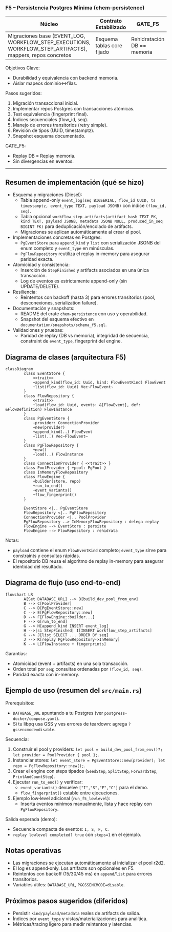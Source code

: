 ### F5 – Persistencia Postgres Mínima (chem-persistence)

| Núcleo                                                                                                    | Contrato Estabilizado      | GATE_F5                     | Paralelo Seguro                |
| --------------------------------------------------------------------------------------------------------- | -------------------------- | --------------------------- | ------------------------------ |
| Migraciones base (EVENT_LOG, WORKFLOW_STEP_EXECUTIONS, WORKFLOW_STEP_ARTIFACTS), mappers, repos concretos | Esquema tablas core fijado | Rehidratación DB == memoria | Índices secundarios (deferred) |

Objetivos Clave:

- Durabilidad y equivalencia con backend memoria.
- Aislar mapeos dominio↔filas.

Pasos sugeridos:

1. Migración transaccional inicial.
2. Implementar repos Postgres con transacciones atómicas.
3. Test equivalencia (fingerprint final).
4. Índices secuenciales (flow_id, seq).
5. Manejo de errores transitorios (retry simple).
6. Revisión de tipos (UUID, timestamptz).
7. Snapshot esquema documentado.

GATE_F5:

- Replay DB = Replay memoria.
- Sin divergencias en eventos.

---

## Resumen de implementación (qué se hizo)

- Esquema y migraciones (Diesel):
  - Tabla append-only `event_log(seq BIGSERIAL, flow_id UUID, ts timestamptz, event_type TEXT, payload JSONB)` con índice `(flow_id, seq)`.
  - Tabla opcional `workflow_step_artifacts(artifact_hash TEXT PK, kind TEXT, payload JSONB, metadata JSONB NULL, produced_in_seq BIGINT FK)` para deduplicación/encolado de artifacts.
  - Migraciones se aplican automáticamente al crear el pool.
- Implementaciones concretas en Postgres:
  - `PgEventStore` para `append_kind` y `list` con serialización JSONB del enum completo y `event_type` en minúsculas.
  - `PgFlowRepository` reutiliza el replay in-memory para asegurar paridad exacta.
- Atomicidad y consistencia:
  - Inserción de `StepFinished` y artifacts asociados en una única transacción.
  - Log de eventos es estrictamente append-only (sin UPDATE/DELETE).
- Resiliencia:
  - Reintentos con backoff (hasta 3) para errores transitorios (pool, desconexiones, serialization failure).
- Documentación y snapshots:
  - README del crate `chem-persistence` con uso y operabilidad.
  - Snapshot del esquema efectivo en `documentation/snapshots/schema_f5.sql`.
- Validaciones y pruebas:
  - Paridad de replay (DB vs memoria), integridad de secuencia, constraint de `event_type`, fingerprint del engine.

## Diagrama de clases (arquitectura F5)

```mermaid
classDiagram
		class EventStore {
			<<trait>>
			+append_kind(flow_id: Uuid, kind: FlowEventKind) FlowEvent
			+list(flow_id: Uuid) Vec~FlowEvent~
		}
		class FlowRepository {
			<<trait>>
			+load(flow_id: Uuid, events: &[FlowEvent], def: &FlowDefinition) FlowInstance
		}
		class PgEventStore {
			-provider: ConnectionProvider
			+new(provider)
			+append_kind(..) FlowEvent
			+list(..) Vec~FlowEvent~
		}
		class PgFlowRepository {
			+new()
			+load(..) FlowInstance
		}
		class ConnectionProvider { <<trait>> }
		class PoolProvider { +pool: PgPool }
		class InMemoryFlowRepository
		class FlowEngine {
			+builder(store, repo)
			+run_to_end()
			+event_variants()
			+flow_fingerprint()
		}

		EventStore <|.. PgEventStore
		FlowRepository <|.. PgFlowRepository
		ConnectionProvider <|.. PoolProvider
		PgFlowRepository ..> InMemoryFlowRepository : delega replay
		FlowEngine --> EventStore : persiste
		FlowEngine --> FlowRepository : rehidrata
```

Notas:

- `payload` contiene el enum `FlowEventKind` completo; `event_type` sirve para constraints y consultas rápidas.
- El repositorio DB reusa el algoritmo de replay in-memory para asegurar identidad del resultado.

## Diagrama de flujo (uso end‑to‑end)

```mermaid
flowchart LR
		A[Set DATABASE_URL] --> B[build_dev_pool_from_env]
		B --> C[PoolProvider]
		C --> D[PgEventStore::new]
		C --> E[PgFlowRepository::new]
		D --> F[FlowEngine::builder...]
		F --> G[run_to_end]
		G --> H[append_kind INSERT event_log]
		H -->|si StepFinished| I[INSERT workflow_step_artifacts]
		G --> J[list SELECT ... ORDER BY seq]
		J --> K[replay PgFlowRepository->InMemory]
		K --> L[FlowInstance + fingerprints]
```

Garantías:

- Atomicidad (event + artifacts) en una sola transacción.
- Orden total por `seq`; consultas ordenadas por `(flow_id, seq)`.
- Paridad exacta con in-memory.

## Ejemplo de uso (resumen del `src/main.rs`)

Prerequisitos:

- `DATABASE_URL` apuntando a tu Postgres (ver `postgress-docker/compose.yaml`).
- Si tu libpq usa GSS y ves errores de teardown: agrega `?gssencmode=disable`.

Secuencia:

1. Construir el pool y providers: `let pool = build_dev_pool_from_env()?; let provider = PoolProvider { pool };`.
2. Instanciar stores: `let event_store = PgEventStore::new(provider); let repo = PgFlowRepository::new();`.
3. Crear el engine con steps tipados (`SeedStep`, `SplitStep`, `ForwardStep`, `PrintAndCountStep`).
4. Ejecutar `run_to_end()` y verificar:
   - `event_variants()` devuelve `["I","S","F","C"]` para el demo.
   - `flow_fingerprint()` estable entre ejecuciones.
5. Ejemplo low‑level adicional (`run_f5_lowlevel`):
   - Inserta eventos mínimos manualmente, lista y hace replay con `PgFlowRepository`.

Salida esperada (demo):

- Secuencia compacta de eventos: `I, S, F, C`.
- `replay lowlevel completed? true` con `steps=1` en el ejemplo.

## Notas operativas

- Las migraciones se ejecutan automáticamente al inicializar el pool r2d2.
- El log es append‑only. Los artifacts son opcionales en F5.
- Reintentos con backoff (15/30/45 ms) en `append`/`list` para errores transitorios.
- Variables útiles: `DATABASE_URL`, `PGGSSENCMODE=disable`.

## Próximos pasos sugeridos (diferidos)

- Persistir `kind/payload/metadata` reales de artifacts de salida.
- Índices por `event_type` y vistas/materializaciones para analítica.
- Métricas/tracing ligero para medir reintentos y latencias.
